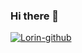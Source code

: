 ### Hi there 👋
[![Lorin-github](https://github-readme-stats.vercel.app/api?username=ZhaoYifei9)](https://github.com/anuraghazra/github-readme-stats)
<!--
**ZhaoYifei9/ZhaoYifei9** is a ✨ _special_ ✨ repository because its `README.md` (this file) appears on your GitHub profile.

Here are some ideas to get you started:

- 🔭 I’m currently working on ...
- 🌱 I’m currently learning ...
- 👯 I’m looking to collaborate on ...
- 🤔 I’m looking for help with ...
- 💬 Ask me about ...
- 📫 How to reach me: ...
- 😄 Pronouns: ...
- ⚡ Fun fact: ...
-->
